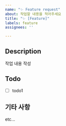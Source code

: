 ```yaml
---
name: "✨ Feature request"
about: 작업할 내용을 적어주세요
title: "✨ [Feature]"
labels: feature
assignees: ''

---
```


## Description
작업 내용 작성

## Todo
- [ ] todo1

## 기타 사항
etc...
